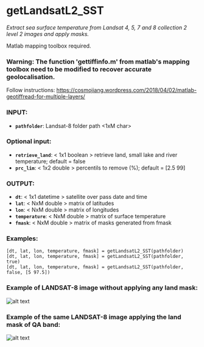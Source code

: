 getLandsatL2_SST
===
_Extract sea surface temperature from Landsat 4, 5, 7 and 8 collection 2 level 2 images and apply masks._

Matlab mapping toolbox required.

### Warning: The function 'gettiffinfo.m' from matlab's mapping toolbox need to be modified to recover accurate geolocalisation.
Follow instructions: https://cosmojiang.wordpress.com/2018/04/02/matlab-geotiffread-for-multiple-layers/

### INPUT:  
  - **`pathfolder`**: Landsat-8 folder path <1xM char>  
### Optional input:  
  - **`retrieve_land`**: < 1x1 boolean > retrieve land, small lake and river temperature; default = false  
  - **`prc_lim`**: < 1x2 double > percentils to remove (%); default = [2.5 99]  

### OUTPUT:
  - **`dt`**: < 1x1 datetime > satellite over pass date and time  
  - **`lat`**: < NxM double > matrix of latitudes  
  - **`lon`**: < NxM double > matrix of longitudes  
  - **`temperature`**: < NxM double > matrix of surface temperature  
  - **`fmask`**: < NxM double > matrix of masks generated from fmask  

### Examples:
    [dt, lat, lon, temperature, fmask] = getLandsatL2_SST(pathfolder)
    [dt, lat, lon, temperature, fmask] = getLandsatL2_SST(pathfolder, true)
    [dt, lat, lon, temperature, fmask] = getLandsatL2_SST(pathfolder, false, [5 97.5])

### Example of LANDSAT-8 image without applying any land mask:

![alt text](https://github.com/OceanOptics/getLandsatL2_SST/blob/main/L8_image_with_land.jpg?raw=true)

### Example of the same LANDSAT-8 image applying the land mask of QA band:

![alt text](https://github.com/OceanOptics/getLandsatL2_SST/blob/main/L8_image_without_land.jpg?raw=true)

